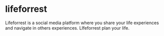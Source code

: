 # lifeforrest
Lifeforrest is a social media platform where you share your life experiences and navigate in others experiences. LIfeforrest plan your life.
